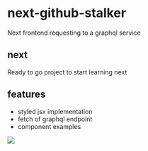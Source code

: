 # next-github-stalker
Next frontend requesting to a graphql service

## next

Ready to go project to start learning next

## features

* styled jsx implementation
* fetch of graphql endpoint
* component examples

![](/static/screen.gif)
